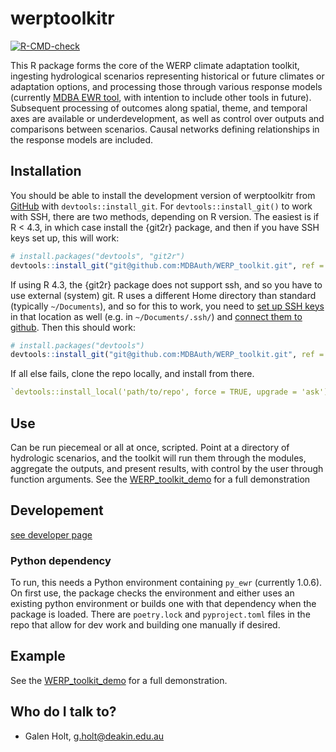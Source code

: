 
<!-- README.md is generated from README.Rmd. Please edit that file -->

# werptoolkitr

<!-- badges: start -->

[![R-CMD-check](https://github.com/MDBAuth/WERP_toolkit/actions/workflows/R-CMD-check.yaml/badge.svg)](https://github.com/MDBAuth/WERP_toolkit/actions/workflows/R-CMD-check.yaml)
<!-- badges: end -->

This R package forms the core of the WERP climate adaptation toolkit,
ingesting hydrological scenarios representing historical or future
climates or adaptation options, and processing those through various
response models (currently [MDBA EWR
tool](https://github.com/MDBAuth/EWR_tool), with intention to include
other tools in future). Subsequent processing of outcomes along spatial,
theme, and temporal axes are available or underdevelopment, as well as
control over outputs and comparisons between scenarios. Causal networks
defining relationships in the response models are included.

## Installation

You should be able to install the development version of werptoolkitr
from [GitHub](https://github.com/MDBAuth/WERP_toolkit) with
`devtools::install_git`. For `devtools::install_git()` to work with SSH,
there are two methods, depending on R version. The easiest is if R \<
4.3, in which case install the {git2r} package, and then if you have SSH
keys set up, this will work:

``` r
# install.packages("devtools", "git2r")
devtools::install_git("git@github.com:MDBAuth/WERP_toolkit.git", ref = 'master', force = TRUE, upgrade = 'ask')
```

If using R 4.3, the {git2r} package does not support ssh, and so you
have to use external (system) git. R uses a different Home directory
than standard (typically `~/Documents`), and so for this to work, you
need to [set up SSH
keys](https://docs.github.com/en/authentication/connecting-to-github-with-ssh/generating-a-new-ssh-key-and-adding-it-to-the-ssh-agent)
in that location as well (e.g. in `~/Documents/.ssh/`) and [connect them
to
github](https://docs.github.com/en/authentication/connecting-to-github-with-ssh/adding-a-new-ssh-key-to-your-github-account).
Then this should work:

``` r
# install.packages("devtools")
devtools::install_git("git@github.com:MDBAuth/WERP_toolkit.git", ref = 'master', force = TRUE, upgrade = 'ask', git = 'external')
```

If all else fails, clone the repo locally, and install from there.

``` r
`devtools::install_local('path/to/repo', force = TRUE, upgrade = 'ask')`
```

## Use

Can be run piecemeal or all at once, scripted. Point at a directory of
hydrologic scenarios, and the toolkit will run them through the modules,
aggregate the outputs, and present results, with control by the user
through function arguments. See the
[WERP_toolkit_demo](https://mdbauth.github.io/WERP_toolkit_demo/) for a
full demonstration

## Developement

[see developer page](developer.md)

### Python dependency

To run, this needs a Python environment containing `py_ewr` (currently
1.0.6). On first use, the package checks the environment and either uses
an existing python environment or builds one with that dependency when
the package is loaded. There are `poetry.lock` and `pyproject.toml`
files in the repo that allow for dev work and building one manually if
desired.

## Example

See the
[WERP_toolkit_demo](https://mdbauth.github.io/WERP_toolkit_demo/) for a
full demonstration.

## Who do I talk to?

- Galen Holt, <g.holt@deakin.edu.au>
